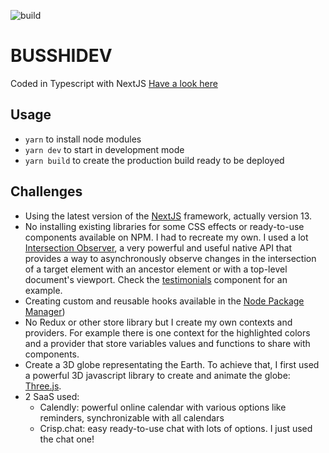 ![build](https://github.com/busshi/busshidev/actions/workflows/build.yml/badge.svg)

# BUSSHIDEV

Coded in Typescript with NextJS
[Have a look here](https://busshidev.fr)

## Usage

- `yarn` to install node modules
- `yarn dev` to start in development mode
- `yarn build` to create the production build ready to be deployed

## Challenges

- Using the latest version of the [NextJS](https://nextjs.org/docs/getting-started) framework, actually version 13.
- No installing existing libraries for some CSS effects or ready-to-use components available on NPM. I had to recreate my own. I used a lot [Intersection Observer](https://developer.mozilla.org/en-US/docs/Web/API/Intersection_Observer_API), a very powerful and useful native API that provides a way to asynchronously observe changes in the intersection of a target element with an ancestor element or with a top-level document's viewport. Check the [testimonials](/components/Testimonials.tsx) component for an example.
- Creating custom and reusable hooks available in the [Node Package Manager](https://www.npmjs.com/package/@busshi/react-hooks))
- No Redux or other store library but I create my own contexts and providers. For example there is one context for the highlighted colors and a provider that store variables values and functions to share with components.
- Create a 3D globe representating the Earth. To achieve that, I first used a powerful 3D javascript library to create and animate the globe: [Three.js](https://threejs.org/docs/index.html#manual/en/introduction/Creating-a-scene).
- 2 SaaS used:
  - Calendly: powerful online calendar with various options like reminders, synchronizable with all calendars
  - Crisp.chat: easy ready-to-use chat with lots of options. I just used the chat one!
